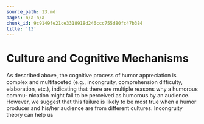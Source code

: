 ```yaml
---
source_path: 13.md
pages: n/a-n/a
chunk_id: 9c9149fe21ce3318918d246ccc755d80fc47b384
title: '13'
---
```

# Culture and Cognitive Mechanisms

As described above, the cognitive process of humor appreciation is complex and multifaceted (e.g., incongruity, comprehension difﬁculty, elaboration, etc.), indicating that there are multiple reasons why a humorous commu- nication might fail to be perceived as humorous by an audience. However, we suggest that this failure is likely to be most true when a humor producer and his/her audience are from different cultures. Incongruity theory can help us
